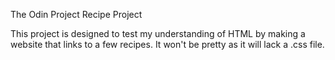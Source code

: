 The Odin Project Recipe Project

This project is designed to test my understanding of HTML by making a website that links to a few recipes. It won't be pretty as it will lack a .css file.